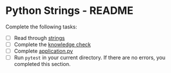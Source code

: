 # Python Strings - README
Complete the following tasks:
- [ ] Read through [strings](strings.md)
- [ ] Complete the [knowledge check](knowledge_check.md)
- [ ] Complete [application.py](application.py)
- [ ] Run `pytest` in your current directory.  If there are no errors, you completed this section.